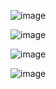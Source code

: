 
![image](https://github.com/user-attachments/assets/f2dcf206-70f8-4ea3-b255-65d2d9887b19)

![image](https://github.com/user-attachments/assets/0d092114-441b-4eb7-9892-f3af7f9c3997)

![image](https://github.com/user-attachments/assets/2122a4b6-6730-48cd-90c0-4bfe7c736988)

![image](https://github.com/user-attachments/assets/aa9cd7cf-b339-4f6b-b468-89bf745372b3)


